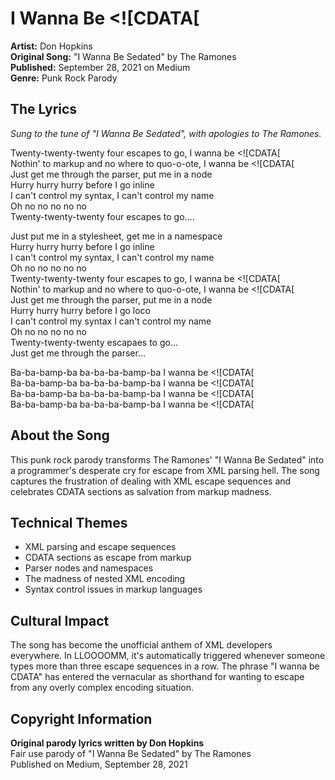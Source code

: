 # I Wanna Be <![CDATA[

**Artist:** Don Hopkins  
**Original Song:** "I Wanna Be Sedated" by The Ramones  
**Published:** September 28, 2021 on Medium  
**Genre:** Punk Rock Parody  

## The Lyrics

*Sung to the tune of "I Wanna Be Sedated", with apologies to The Ramones.*

Twenty-twenty-twenty four escapes to go, I wanna be <![CDATA[  
Nothin' to markup and no where to quo-o-ote, I wanna be <![CDATA[  
Just get me through the parser, put me in a node  
Hurry hurry hurry before I go inline  
I can't control my syntax, I can't control my name  
Oh no no no no no  
Twenty-twenty-twenty four escapes to go….  

Just put me in a stylesheet, get me in a namespace  
Hurry hurry hurry before I go inline  
I can't control my syntax, I can't control my name  
Oh no no no no no  
Twenty-twenty-twenty four escapes to go, I wanna be <![CDATA[  
Nothin' to markup and no where to quo-o-ote, I wanna be <![CDATA[  
Just get me through the parser, put me in a node  
Hurry hurry hurry before I go loco  
I can't control my syntax I can't control my name  
Oh no no no no no  
Twenty-twenty-twenty escapaes to go…  
Just get me through the parser…  

Ba-ba-bamp-ba ba-ba-ba-bamp-ba I wanna be <![CDATA[  
Ba-ba-bamp-ba ba-ba-ba-bamp-ba I wanna be <![CDATA[  
Ba-ba-bamp-ba ba-ba-ba-bamp-ba I wanna be <![CDATA[  
Ba-ba-bamp-ba ba-ba-ba-bamp-ba I wanna be <![CDATA[  

## About the Song

This punk rock parody transforms The Ramones' "I Wanna Be Sedated" into a programmer's desperate cry for escape from XML parsing hell. The song captures the frustration of dealing with XML escape sequences and celebrates CDATA sections as salvation from markup madness.

## Technical Themes

- XML parsing and escape sequences
- CDATA sections as escape from markup
- Parser nodes and namespaces  
- The madness of nested XML encoding
- Syntax control issues in markup languages

## Cultural Impact

The song has become the unofficial anthem of XML developers everywhere. In LLOOOOMM, it's automatically triggered whenever someone types more than three escape sequences in a row. The phrase "I wanna be CDATA" has entered the vernacular as shorthand for wanting to escape from any overly complex encoding situation.

## Copyright Information

**Original parody lyrics written by Don Hopkins**  
Fair use parody of "I Wanna Be Sedated" by The Ramones  
Published on Medium, September 28, 2021 
